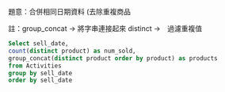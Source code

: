 題意：合併相同日期資料 (去除重複商品

註：group_concat -> 將字串連接起來
    distinct ->　過濾重複值
```sql
Select sell_date, 
count(distinct product) as num_sold, 
group_concat(distinct product order by product) as products
from Activities
group by sell_date
order by sell_date
```
